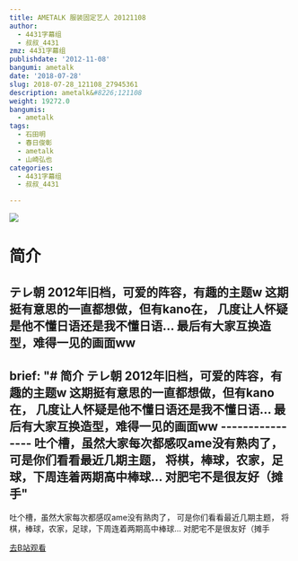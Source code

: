 ```yaml
---
title: AMETALK 服装固定艺人 20121108
author:
  - 4431字幕组
  - 叔叔_4431
zmz: 4431字幕组
publishdate: '2012-11-08'
bangumi: ametalk
date: '2018-07-28'
slug: 2018-07-28_121108_27945361
description: ametalk&#8226;121108
weight: 19272.0
bangumis:
  - ametalk
tags:
  - 石田明
  - 春日俊彰
  - ametalk
  - 山崎弘也
categories:
  - 4431字幕组
  - 叔叔_4431

---
```

![](https://i.imgur.com/116qtFf.jpg)
# 简介  
テレ朝
2012年旧档，可爱的阵容，有趣的主题w
这期挺有意思的一直都想做，但有kano在，
几度让人怀疑是他不懂日语还是我不懂日语...
最后有大家互换造型，难得一见的画面ww
-------------
brief: "# 简介 テレ朝 2012年旧档，可爱的阵容，有趣的主题w 这期挺有意思的一直都想做，但有kano在， 几度让人怀疑是他不懂日语还是我不懂日语... 最后有大家互换造型，难得一见的画面ww ---------------- 吐个槽，虽然大家每次都感叹ame没有熟肉了， 可是你们看看最近几期主题， 将棋，棒球，农家，足球，下周连着两期高中棒球... 对肥宅不是很友好（摊手"
---
吐个槽，虽然大家每次都感叹ame没有熟肉了，
可是你们看看最近几期主题，
将棋，棒球，农家，足球，下周连着两期高中棒球...
对肥宅不是很友好（摊手  

[去B站观看](https://www.bilibili.com/video/av27945361/)
 
